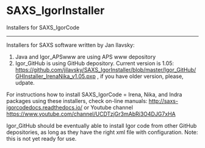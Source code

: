 # SAXS_IgorInstaller
Installers for SAXS_IgorCode
*****************************
Installers for SAXS software written by Jan Ilavsky:

1.	Java and Igor_APSwww are using APS www depository
2.	Igor_GitHub is using GitHub depository. Current version is 1.05: https://github.com/jilavsky/SAXS_IgorInstaller/blob/master/Igor_GitHub/GHInstaller_IrenaNika_v1.05.pxp , if you have older version, please, udpate. 

For instructions how to install SAXS_IgorCode = Irena, Nika, and Indra packages using these installers, check on-line manuals: http://saxs-igorcodedocs.readthedocs.io/ or Youtube channel https://www.youtube.com/channel/UCDTzjGr3mAbRi3O4DJG7xHA


Igor_GitHub should be eventually able to install Igor code from other GitHub depositories, as long as they have the right xml file with configuration.  Note: this is not yet ready for use. 
